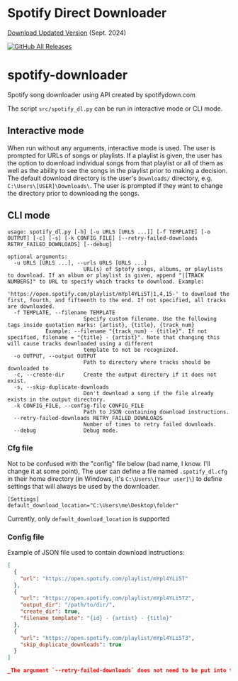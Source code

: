 # Spotify Direct Downloader

[Download Updated Version](https://github.com/afkarxyz/Spotify-Direct-Downloader) (Sept. 2024)

[![GitHub All Releases](https://img.shields.io/github/downloads/afkarxyz/spotify-downloader-gui/total?style=for-the-badge)](https://github.com/afkarxyz/spotify-downloader-gui/releases)

# spotify-downloader

Spotify song downloader using API created by spotifydown.com

The script `src/spotify_dl.py` can be run in interactive mode or CLI mode.

## Interactive mode

When run without any arguments, interactive mode is used.  The user is prompted for URLs of songs or playlists.  If a playlist is given, the user has the option to download individual songs from that playlist or all of them as well as the ability to see the songs in the playlist prior to making a decision.  The default download directory is the user's `Downloads/` directory, e.g. `C:\Users\[USER]\Downloads\`.  The user is prompted if they want to change the directory prior to downloading the songs.

## CLI mode

```shell
usage: spotify_dl.py [-h] [-u URLS [URLS ...]] [-f TEMPLATE] [-o OUTPUT] [-c] [-s] [-k CONFIG_FILE] [--retry-failed-downloads RETRY_FAILED_DOWNLOADS] [--debug]

optional arguments:
  -u URLS [URLS ...], --urls URLS [URLS ...]
                        URL(s) of Sptofy songs, albums, or playlists to download. If an album or playlist is given, append "|[TRACK NUMBERS]" to URL to specify which tracks to download. Example:
                        'https://open.spotify.com/playlist/mYpl4YLi5T|1,4,15-' to download the first, fourth, and fifteenth to the end. If not specified, all tracks are downloaded.
  -f TEMPLATE, --filename TEMPLATE
                        Specify custom filename. Use the following tags inside quotation marks: {artist}, {title}, {track_num}
			Example: --filename "{track_num} - {title}". If not specified, filename = "{title} - {artist}". Note that changing this will cause tracks downloaded using a different 
                        template to not be recognized.
  -o OUTPUT, --output OUTPUT
                        Path to directory where tracks should be downloaded to
  -c, --create-dir      Create the output directory if it does not exist.
  -s, --skip-duplicate-downloads
                        Don't download a song if the file already exists in the output directory.
  -k CONFIG_FILE, --config-file CONFIG_FILE
                        Path to JSON containing download instructions.
  --retry-failed-downloads RETRY_FAILED_DOWNLOADS
                        Number of times to retry failed downloads.
  --debug               Debug mode.
```

### Cfg file

Not to be confused with the "config" file below (bad name, I know. I'll change it at some point), The user can define a file named `.spotify_dl.cfg` in their home directory (in Windows, it's `C:\Users\[Your user]\`) to define settings that will always be used by the downloader.  

```
[Settings]
default_download_location="C:\Users\me\Desktop\folder"
```

Currently, only `default_download_location` is supported


### Config file

Example of JSON file used to contain download instructions:

```json
[
  {
    "url": "https://open.spotify.com/playlist/mYpl4YLi5T"
  },
  {
    "url": "https://open.spotify.com/playlist/mYpl4YLi5T2",
    "output_dir": "/path/to/dir/",
    "create_dir": true,
    "filename_template": "{id} - {artist} - {title}"
  },
  {
    "url": "https://open.spotify.com/playlist/mYpl4YLi5T3",
    "skip_duplicate_downloads": true
  }
]

_The argument `--retry-failed-downloads` does not need to be put into the config JSON.  It should be run when using the `--config-file` arg, e.g., `spotify_dl --config-file path/to/config.json --retry-failed-downloads 3`_
```

